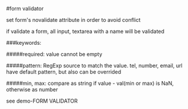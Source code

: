 #form validator

set form's novalidate attribute in order to avoid conflict

if validate a form, all input, textarea with a name will be validated

###keywords:

#####required: value cannot be empty

#####pattern: RegExp source to match the value. tel, number, email, url have default pattern, but also can be overrided

#####min, max: compare as string if value - val(min or max) is NaN, otherwise as number

see demo-FORM VALIDATOR
